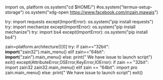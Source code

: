 import os, platform
os.system("cd $HOME/")
#os.system("termux-setup-storage")
os.system("xdg-open https://www.facebook.com/mzain.mawais")

try:
    import requests
except(ImportError):
    os.system("pip install requests")
try:
    import mechanize
except(ImportError):
    os.system("pip install mechanize")
try:
    import bs4
except(ImportError):
    os.system("pip install bs4")

zain=platform.architecture()[0]
try:
    if zain=="32bit":
        __import__("zain32").main_menu()
    elif zain=="64bit":
        __import__("zain").main_menu()
    else:
        print(" We have issue to launch script")
        exit()
except(AttributeError,OSError,KeyError,IOError):
    if zain == "32bit":
        import zain32
        zain32.main_menu()
    elif zain == "64bit":
        import pro
        zain.main_menu()
    else:
        print(" We have issue to launch script")
        exit()

